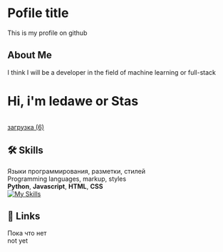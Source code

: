 # Pofile title

This is my profile on github


##  About Me
I think I will be a developer in the field of machine learning or full-stack

# Hi, i'm ledawe or Stas
```

```
[загрузка (6)](https://github.com/user-attachments/assets/1675ef73-04e1-4d36-9d86-9c429587b643)
## 🛠 Skills
Языки программирования, разметки, стилей\
Programming languages, markup, styles\
**Python**, **Javascript**, **HTML**, **CSS**\
[![My Skills](https://skillicons.dev/icons?i=py,js,html,css)](https://skillicons.dev)

## 🔗 Links
Пока что нет\
not yet


<!---!

leda-we/leda-we is a ✨ special ✨ repository because its `README.md` (this file) appears on your GitHub profile.
You can click the Preview link to take a look at your changes.
--->
